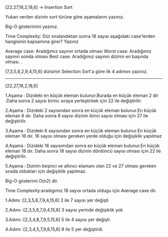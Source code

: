 [22,27,16,2,18,6] -> Insertion Sort

Yukarı verilen dizinin sort türüne göre aşamalarını yazınız.

Big-O gösterimini yazınız.

Time Complexity: Dizi sıralandıktan sonra 18 sayısı aşağıdaki case'lerden hangisinin kapsamına girer? Yazınız

Average case: Aradığımız sayının ortada olması
Worst case: Aradığımız sayının sonda olması
Best case: Aradığımız sayının dizinin en başında olması.
.

[7,3,5,8,2,9,4,15,6] dizisinin Selection Sort'a göre ilk 4 adımını yazınız.

----------------------------------------------------------------------------------------------------------------------------------
[22,27,16,2,18,6]

1.Aşama : Dizideki en küçük eleman bulunur.Burada en küçük eleman 2 dir .Daha sonra 2 sayısı birinc
 sıraya yerleştiröek için 22 ile değiştirilir.
 
2.Aşama : Dizideki 2 sayısından sonra en küçük eleman bulunur.En küçük eleman 6 dır. Daha sonra 6 sayısı dizinin ikinci sayısı olması için 27 ile değiştirilir.

3.Aşama : Dizideki 6 sayısından sonra en küçük eleman bulunur.En küçük eleman 16 dır. 16 sayısı olması gereken yerde olduğu için değişiklik yapılmaz

4.Aşama : Dizideki 16 sayısımdan sonra en küçük eleman bulunur.En küçük eleman 18 dır. Daha sonra 18 sayısı dizinin dördüncü sayısı olması için 22 ile değiştirilir.

5.Aşama : Dizinin beşinci ve altınıcı elamanı olan 22 ve 27 olması gereken sırada oldukları için değişiklik yapılmaz.

Big-O gösterimi O(n2) dir.

Time Complexity:aradıgımız 18 sayısı ortada oldugu için Average case dir.

1.Adımı :[2,3,5,8,7,9,4,15,6] 2 ile 7  sayısı yer değişti

2.Adımı :[2,3,5,8,7,9,4,15,6] 3 sayısı yerinde değişiklik yok

3.Adımı :[2,3,4,8,7,9,5,15,6] 5 ile 4 sayısı yer değişti.

4.Adımı :[2,3,4,5,7,9,8,15,6] 8 ile 5 yer değiştirdi.



